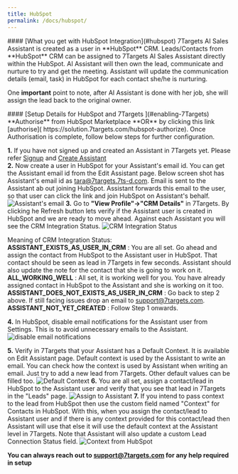 ```yaml
---
title: HubSpot
permalink: /docs/hubspot/
---
```


<a name="hubspot"/>
#### [What you get with HubSpot Integration](#hubspot)
7Targets AI Sales Assistant is created as a user in **HubSpot** CRM.  
Leads/Contacts from **HubSpot** CRM can be assigned to 7Targets AI Sales Assistant directly within the HubSpot. AI Assistant will then own the lead, communicate and nurture to try and get the meeting. Assistant will update the communication details (email, task) in HubSpot for each contact she/he is nurturing. 

One **important** point to note, after AI Assistant is done with her job, she will assign the lead back to the original owner. 

<a name="Enabling 7Targets from HubSpot Marketplace"/>
#### [Setup Details for HubSpot and 7Targets ](#enabling-7Targets)
**Authorise** from HubSpot Marketplace **OR** by clicking this link [authorise]( https://solution.7targets.com/hubspot-authorize). Once Authorisation is complete, follow below steps for further configuration. 

**1.** If you have not signed up and created an Assistant in 7Targets yet. Please refer [Signup](/videos/home/#signup) and [Create Assistant](/videos/home/#create-assistant)  
**2.** Now create a user in HubSpot for your Assistant's email id. You can get the Assistant email id from the Edit Assistant page. Below screen shot has Assistant's email id as tara@7targets.7ts-d.com. Email is sent to the Assistant ab out joining HubSpot. Assistant forwards this email to the user, so that user can click the link and join HubSpot on Assistant's behalf. 
![Assistant's email](../../../img/assistant-email.png)
**3.** Go to **"View Profile"->"CRM Details"** in 7Targets. By clicking he Refresh button lets verify if the Assistant user is created in HubSpot and we are ready to move ahead. Against each Assistant you will see the CRM Integration Status. ![CRM Integration Status](../../../img/crm-integration-status.png)

Meaning of CRM Integration Status:  
**ASSISTANT_EXISTS_AS_USER_IN_CRM** : You are all set. Go ahead and assign the contact from HubSpot to the Assistant user in HubSpot. That contact should be seen as lead in 7Targets in few seconds. Assistant should also update the note for the contact that she is going to work on it.  
**ALL_WORKING_WELL** : All set, it is working well for you. You have already assigned contact in HubSpot to the Assistant and she is working on it too.  
**ASSISTANT_DOES_NOT_EXISTS_AS_USER_IN_CRM** : Go back to step 2 above. If still facing issues drop an email to support@7targets.com.  
**ASSISTANT_NOT_YET_CREATED** : Follow Step 1 onwards.   

**4.** In HubSpot, disable email notifications for the Assistant user from Settings. This is to avoid  unnecessary emails to the Assistant. 
![disable email notifications](../../../img/disable-email-notifications.png)

**5.** Verify in 7Targets that your Assistant has a Default Context. It is available on Edit Assistant page. Default context is used by the Assistant to write an email. You can check how the context is used by Assistant when writing an email. Just try to add a new lead from 7Targets. Other default values can be filled too. 
![Default Context](../../../img/assistant-defaults.png)
**6.** You are all set, assign a contact/lead in HubSpot to the Assistant user and verify that you see that lead in 7Targets in the "Leads" page. 
![Assign to Assistant](../../../img/assign-to-assistant.png)
**7.**  If you intend to pass context to the lead from HubSpot then use the custom field named "Context" for Contacts in HubSpot. With this, when you assign the contact/lead to Assistant user and if there is any context provided for this contact/lead then Assistant will use that else it will use the default context at the Assistant level in 7Targets. Note that Assistant will also update a custom Lead Connection Status field.
![Context from HubSpot](../../../img/context-in-hubspot.png)

**You can always reach out to support@7targets.com for any help required in setup**
